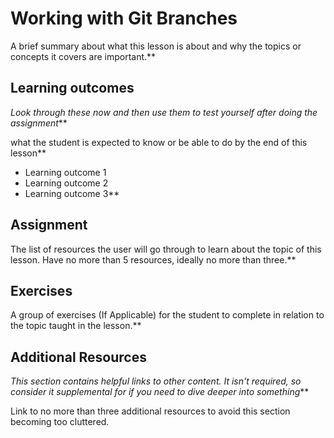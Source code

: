 # Working with Git Branches
A brief summary about what this lesson is about and why the topics or concepts it covers are important.**


## Learning outcomes
*Look through these now and then use them to test yourself after doing the assignment***


what the student is expected to know or be able to do by the end of this lesson**


* Learning outcome 1
* Learning outcome 2
* Learning outcome 3**


## Assignment
The list of resources the user will go through to learn about the topic of this lesson. Have no more than 5 resources, ideally no more than three.**


## Exercises
A group of exercises (If Applicable) for the student to complete in relation to the topic taught in the lesson.**


## Additional Resources
*This section contains helpful links to other content. It isn't required, so consider it supplemental for if you need to dive deeper into something***


Link to no more than three additional resources to avoid this section becoming too cluttered.
